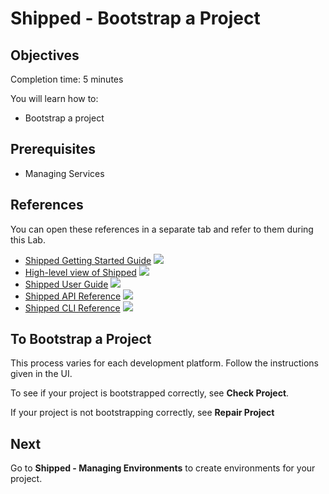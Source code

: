 # Shipped - Bootstrap a Project #





## Objectives ##
Completion time: 5 minutes

You will learn how to:

- Bootstrap a project




## Prerequisites ##

- Managing Services



## References ##
You can open these references in a separate tab and refer to them during this Lab.


- <a href="#" target="_blank">Shipped Getting Started Guide</a>  ![](posts/files/shipped-bootstrap-project/assets/icon-open-link.jpg)
- <a href="https://cisco.jiveon.com/docs/DOC-811787" target="_blank">High-level view of Shipped</a>  ![](posts/files/shipped-bootstrap-project/assets/icon-open-link.jpg)
- <a href="#" target="_blank">Shipped User Guide</a>  ![](posts/files/shipped-bootstrap-project/assets/icon-open-link.jpg)
- <a href="#" target="_blank">Shipped API Reference</a>  ![](posts/files/shipped-bootstrap-project/assets/icon-open-link.jpg)
- <a href="#" target="_blank">Shipped CLI Reference</a>  ![](posts/files/shipped-bootstrap-project/assets/icon-open-link.jpg)



## To Bootstrap a Project

This process varies for each development platform. Follow the instructions given in the UI.

To see if your project is bootstrapped correctly, see **Check Project**.

If your project is not bootstrapping correctly, see **Repair Project**




## Next

Go to **Shipped - Managing Environments** to create environments for your project.


